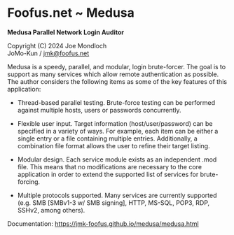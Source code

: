 # Foofus.net ~ Medusa

**Medusa Parallel Network Login Auditor**

Copyright (C) 2024 Joe Mondloch<br />
JoMo-Kun / jmk@foofus.net

Medusa is a speedy, parallel, and modular, login brute-forcer. The goal is to support as many services which allow remote authentication as possible. The author considers the following items as some of the key features of this application:

- Thread-based parallel testing. Brute-force testing can be performed against multiple hosts, users or passwords concurrently.

- Flexible user input. Target information (host/user/password) can be specified in a variety of ways. For example, each item can be either a single entry or a file containing multiple entries. Additionally, a combination file format allows the user to refine their target listing.

- Modular design. Each service module exists as an independent .mod file. This means that no modifications are necessary to the core application in order to extend the supported list of services for brute-forcing.

- Multiple protocols supported. Many services are currently supported (e.g. SMB [SMBv1-3 w/ SMB signing], HTTP, MS-SQL, POP3, RDP, SSHv2, among others).

Documentation: https://jmk-foofus.github.io/medusa/medusa.html
